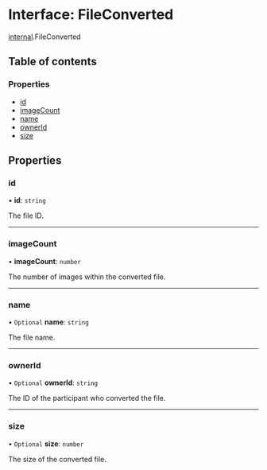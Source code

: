 # Interface: FileConverted

[internal](../modules/internal.md).FileConverted

## Table of contents

### Properties

- [id](internal.FileConverted.md#id)
- [imageCount](internal.FileConverted.md#imagecount)
- [name](internal.FileConverted.md#name)
- [ownerId](internal.FileConverted.md#ownerid)
- [size](internal.FileConverted.md#size)

## Properties

### id

• **id**: `string`

The file ID.

___

### imageCount

• **imageCount**: `number`

The number of images within the converted file.

___

### name

• `Optional` **name**: `string`

The file name.

___

### ownerId

• `Optional` **ownerId**: `string`

The ID of the participant who converted the file.

___

### size

• `Optional` **size**: `number`

The size of the converted file.
